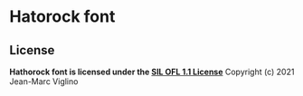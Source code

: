 # Hatorock font

## License

**Hathorock font is licensed under the [SIL OFL 1.1 License](https://github.com/Viglino/font-gis/blob/main/LICENSE-OFL.md)**
Copyright (c) 2021 Jean-Marc Viglino
